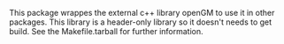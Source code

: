 This package wrappes the external c++ library openGM to use it in other packages. This library is a header-only library so it doesn't needs to get build.
See the Makefile.tarball for further information.

